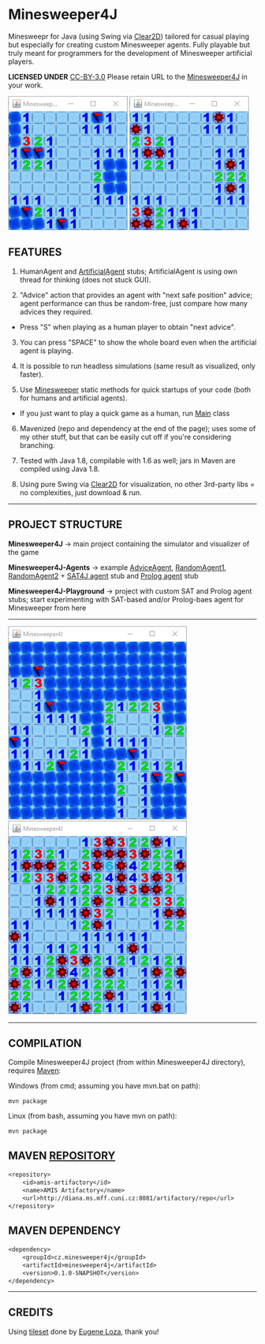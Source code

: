 # Minesweeper4J
Minesweepr for Java (using Swing via [Clear2D](http://github.com/kefik/Clear2D)) tailored for casual playing but especially for creating custom Minesweeper agents. Fully playable but truly meant for programmers for the development of Minesweeper artificial players.

**LICENSED UNDER** [CC-BY-3.0](https://creativecommons.org/licenses/by/3.0/legalcode) Please retain URL to the [Minesweeper4J](https://github.com/kefik/Minesweeper4J) in your work.

![alt tag](https://github.com/kefik/Minesweeper4J/raw/master/Minesweeper4J/Minesweeper-1.png)
![alt tag](https://github.com/kefik/Minesweeper4J/raw/master/Minesweeper4J/Minesweeper-2.png)

## FEATURES

1) HumanAgent and [ArtificialAgent](https://github.com/kefik/Minesweeper4J/blob/master/Minesweeper4J/src/main/java/cz/minesweeper4j/agents/ArtificialAgent.java) stubs; ArtificialAgent is using own thread for thinking (does not stuck GUI).

2) "Advice" action that provides an agent with "next safe position" advice; agent performance can thus be random-free, just compare how many advices they required.

  * Press "S" when playing as a human player to obtain "next advice".

3) You can press "SPACE" to show the whole board even when the artificial agent is playing.

4) It is possible to run headless simulations (same result as visualized, only faster).

5) Use [Minesweeper](https://github.com/kefik/Minesweeper4J/blob/master/Minesweeper4J/src/main/java/cz/minesweeper4j/Minesweeper.java) static methods for quick startups of your code (both for humans and artificial agents).

  * If you just want to play a quick game as a human, run [Main](https://github.com/kefik/Minesweeper4J/blob/master/Minesweeper4J/src/main/java/cz/minesweeper4j/Main.java) class

6) Mavenized (repo and dependency at the end of the page); uses some of my other stuff, but that can be easily cut off if you're considering branching.

7) Tested with Java 1.8, compilable with 1.6 as well; jars in Maven are compiled using Java 1.8.

8) Using pure Swing via [Clear2D](http://github.com/kefik/Clear2D) for visualization, no other 3rd-party libs = no complexities, just download & run.

------------------------------------------------------------

## PROJECT STRUCTURE

**Minesweeper4J** -> main project containing the simulator and visualizer of the game

**Minesweeper4J-Agents** -> example [AdviceAgent](https://github.com/kefik/Minesweeper4J/blob/master/Minesweeper4J-Agents/src/main/java/cz/minesweeper4j/agents/AdviceAgent.java), [RandomAgent1](https://github.com/kefik/Minesweeper4J/blob/master/Minesweeper4J-Agents/src/main/java/cz/minesweeper4j/agents/RandomAgent1.java), [RandomAgent2](https://github.com/kefik/Minesweeper4J/blob/master/Minesweeper4J-Agents/src/main/java/cz/minesweeper4j/agents/RandomAgent2.java) + [SAT4J agent](https://github.com/kefik/Minesweeper4J/blob/master/Minesweeper4J-Agents/src/main/java/cz/minesweeper4j/agents/SATAgentBase.java) stub and [Prolog agent](https://github.com/kefik/Minesweeper4J/blob/master/Minesweeper4J-Agents/src/main/java/cz/minesweeper4j/agents/PrologAgentBase.java) stub

**Minesweeper4J-Playground** -> project with custom SAT and Prolog agent stubs; start experimenting with SAT-based and/or Prolog-baes agent for Minesweeper from here

------------------------------------------------------------

![alt tag](https://github.com/kefik/Minesweeper4J/raw/master/Minesweeper4J/Minesweeper-3.png)
![alt tag](https://github.com/kefik/Minesweeper4J/raw/master/Minesweeper4J/Minesweeper-4.png)

------------------------------------------------------------

## COMPILATION

Compile Minesweeper4J project (from within Minesweeper4J directory), requires [Maven](https://maven.apache.org/):

Windows (from cmd; assuming you have mvn.bat on path):

    mvn package
    
Linux (from bash, assuming you have mvn on path):

    mvn package

## MAVEN [REPOSITORY](http://diana.ms.mff.cuni.cz:8081/artifactory)

    <repository>
        <id>amis-artifactory</id>
        <name>AMIS Artifactory</name>
        <url>http://diana.ms.mff.cuni.cz:8081/artifactory/repo</url>
    </repository>
    
## MAVEN DEPENDENCY

    <dependency>
        <groupId>cz.minesweeper4j</groupId>
        <artifactId>minesweeper4j</artifactId>
        <version>0.1.0-SNAPSHOT</version>
    </dependency>

------------------------------------------------------------

## CREDITS

Using [tileset](https://opengameart.org/content/minesweeper-tile-set) done by [Eugene Loza](https://opengameart.org/users/eugeneloza), thank you!